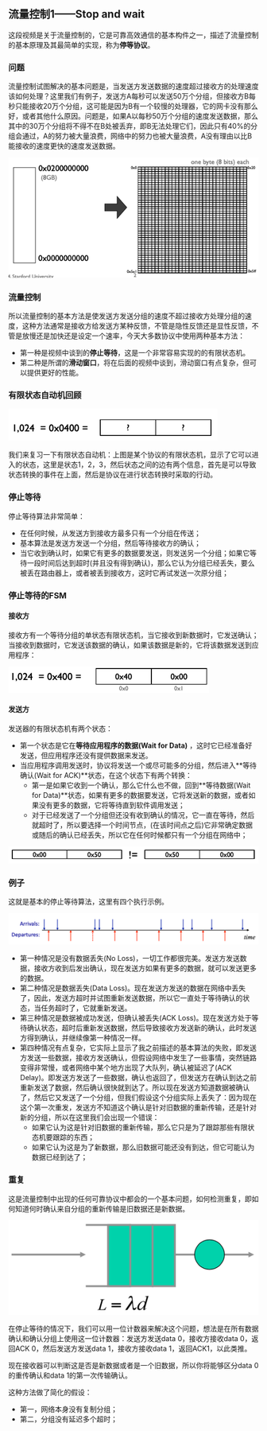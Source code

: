 ## 流量控制1——Stop and wait

这段视频是关于流量控制的，它是可靠高效通信的基本构件之一，描述了流量控制的基本原理及其最简单的实现，称为**停等协议**。



### 问题

流量控制试图解决的基本问题是，当发送方发送数据的速度超过接收方的处理速度该如何处理？这里我们有例子，发送方A每秒可以发送50万个分组，但接收方B每秒只能接收20万个分组，这可能是因为B有一个较慢的处理器，它的网卡没有那么好，或者其他什么原因。问题是，如果A以每秒50万个分组的速度发送数据，那么其中的30万个分组将不得不在B处被丢弃，即B无法处理它们，因此只有40%的分组会通过，A的努力被大量浪费，网络中的努力也被大量浪费，A没有理由以比B能接收的速度更快的速度发送数据。

![](../1.png)



### 流量控制

所以流量控制的基本方法是使发送方发送分组的速度不超过接收方处理分组的速度，这种方法通常是接收方给发送方某种反馈，不管是隐性反馈还是显性反馈，不管是放慢还是加快还是设定一个速率，今天大多数协议中使用两种基本方法：

- 第一种是视频中谈到的**停止等待**，这是一个非常容易实现的的有限状态机。
- 第二种是所谓的**滑动窗口**，将在后面的视频中谈到，滑动窗口有点复杂，但可以提供更好的性能。



### 有限状态自动机回顾

![](../2.png)

我们来复习一下有限状态自动机：上图是某个协议的有限状态机，显示了它可以进入的状态，这里是状态1，2，3，然后状态之间的边有两个信息，首先是可以导致状态转换的事件在上面，然后是协议在进行状态转换时采取的行动。



### 停止等待

停止等待算法非常简单：

- 在任何时候，从发送方到接收方最多只有一个分组在传送；
- 基本算法是发送方发送一个分组，然后等待接收方的确认；
- 当它收到确认时，如果它有更多的数据要发送，则发送另一个分组；如果它等待一段时间后达到超时(并且没有得到确认)，那么它认为分组已经丢失，要么被丢在路由器上，或者被丢到接收方，这时它再试发送一次原分组；



### 停止等待的FSM

#### 接收方

接收方有一个等待分组的单状态有限状态机，当它接收到新数据时，它发送确认；当接收到数据时，它发送该数据的确认，如果该数据是新的，它将该数据发送到应用程序：

![](../3.png)



#### 发送方

发送器的有限状态机有两个状态：

- 第一个状态是它在**等待应用程序的数据(Wait for Data)** ，这时它已经准备好发送，但应用程序还没有提供数据来发送。
- 当应用程序调用发送时，协议将发送一个或尽可能多的分组，然后进入**等待确认(Wait for ACK)**状态，在这个状态下有两个转换：
  - 第一是如果它收到一个确认，那么它什么也不做，回到**等待数据(Wait for Data)**状态，如果有更多的数据要发送，它将发送新的数据，或者如果没有更多的数据，它将等待直到软件调用发送；
  - 对于已经发送了一个分组但还没有收到确认的情况，它一直在等待，然后就超时了，所以要选择一个时间节点，(在该时间点之后)它非常确定数据或随后的确认已经丢失，所以它在任何时候都只有一个分组在网络中；

![](../4.png)



### 例子

这就是基本的停止等待算法，这里有四个执行示例。

![](../5.png)

- 第一种情况是没有数据丢失(No Loss)，一切工作都很完美。发送方发送数据，接收方收到后发出确认，现在发送方如果有更多的数据，就可以发送更多的数据。
- 第二种情况是数据丢失(Data Loss)。现在发送方发送的数据在网络中丢失了，因此，发送方超时并试图重新发送数据，所以它一直处于等待确认的状态，当任务超时了，它就重新发送。
- 第三种情况是数据被成功发送，但确认被丢失(ACK Loss)。现在发送方处于等待确认状态，超时后重新发送数据，然后导致接收方发送新的确认，此时发送方得到确认，并继续像第一种情况一样。
- 第四种情况有点复杂，它实际上显示了我之前描述的基本算法的失败，即发送方发送一些数据，接收方发送确认，但假设网络中发生了一些事情，突然链路变得非常慢，或者网络中某个地方出现了大队列，确认被延迟了(ACK Delay)。即发送方发送了一些数据，确认也返回了，但发送方在确认到达之前重新发送了数据，然后确认很快就到达了。所以现在发送方知道数据被确认了，然后它又发送了一个分组，但我们假设这个分组实际上丢失了：因为现在这个第一次重发，发送方不知道这个确认是针对旧数据的重新传输，还是针对新的分组，所以在这里我们会出现一个错误：
  - 如果它认为这是针对旧数据的重新传输，那么它只是为了跟踪那些有限状态机要跟踪的东西；
  - 如果它认为这是为了新数据，那么旧数据可能还没有到达，但它可能认为数据已经到达了；



### 重复

这是流量控制中出现的任何可靠协议中都会的一个基本问题，如何检测重复，即如何知道何时确认来自分组的重新传输是旧数据还是新数据。

![](../6.png)

在停止等待的情况下，我们可以用一位计数器来解决这个问题，想法是在所有数据确认和确认分组上使用这一位计数器：发送方发送data 0，接收方接收data 0，返回ACK 0，然后发送方发送data 1，接收方接收data 1，返回ACK1，以此类推。

现在接收器可以判断这是否是新数据或者是一个旧数据，所以你将能够区分data 0的重传确认和data 1的第一次传输确认。

这种方法做了简化的假设：

- 第一，网络本身没有复制分组；
- 第二，分组没有延迟多个超时；

